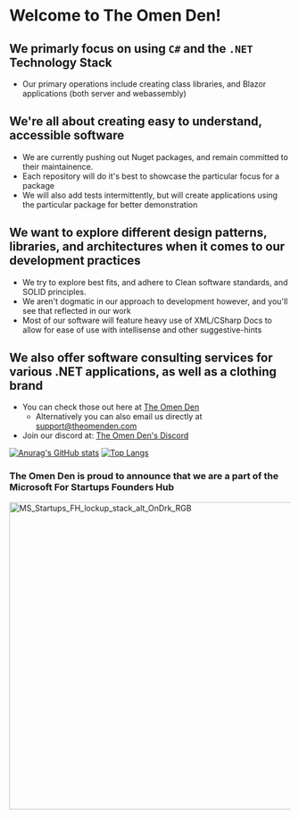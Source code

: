 # Welcome to The Omen Den!

## We primarly focus on using `C#` and the `.NET` Technology Stack
  - Our primary operations include creating class libraries, and Blazor applications (both server and webassembly) 

## We're all about creating easy to understand, accessible software
  - We are currently pushing out Nuget packages, and remain committed to their maintainence.
  - Each repository will do it's best to showcase the particular focus for a package
  - We will also add tests intermittently, but will create applications using the particular package for better demonstration

## We want to explore different design patterns, libraries, and architectures when it comes to our development practices
  - We try to explore best fits, and adhere to Clean software standards, and SOLID principles. 
  - We aren't dogmatic in our approach to development however, and you'll see that reflected in our work
  - Most of our software will feature heavy use of XML/CSharp Docs to allow for ease of use with intellisense and other suggestive-hints

## We also offer software consulting services for various .NET applications, as well as a clothing brand
  - You can check those out here at [The Omen Den](https://www.theomenden.com)
    - Alternatively you can also email us directly at [support@theomenden.com](mailto:support@theomenden.com)
  - Join our discord at: [The Omen Den's Discord](https://discord.gg/qUkmD5hY)

[![Anurag's GitHub stats](https://github-readme-stats.vercel.app/api?username=aluthecrow&show_icons=true&theme=synthwave&layout=compact)](https://github.com/anuraghazra/github-readme-stats)
[![Top Langs](https://github-readme-stats.vercel.app/api/top-langs/?username=aluthecrow&show_icons=true&theme=synthwave&layout=compact)](https://github.com/anuraghazra/github-readme-stats)

### The Omen Den is proud to announce that we are a part of the Microsoft For Startups Founders Hub
<img width="550" alt="MS_Startups_FH_lockup_stack_alt_OnDrk_RGB" src="https://github.com/theomenden/.github/assets/16618188/d8325499-d3c4-4dc1-840c-78e7db3616a2">

